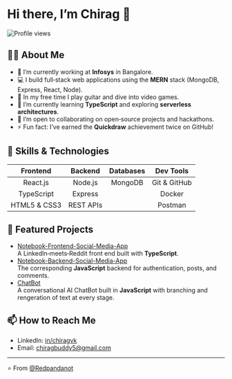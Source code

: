 # Hi there, I’m Chirag 👋

![Profile views](https://gpvc.arturio.dev/Redpandanot)

## 👨‍💻 About Me
- 🔭 I’m currently working at **Infosys** in Bangalore.
- 💻 I build full‑stack web applications using the **MERN** stack (MongoDB, Express, React, Node).
- 🎸 In my free time I play guitar and dive into video games.
- 🌱 I’m currently learning **TypeScript** and exploring **serverless architectures**.
- 👯 I’m open to collaborating on open‑source projects and hackathons.
- ⚡ Fun fact: I’ve earned the **Quickdraw** achievement twice on GitHub!

## 🚀 Skills & Technologies

| Frontend         | Backend       | Databases    | Dev Tools         |
| :--------------: | :-----------: | :----------: | :---------------: |
| React.js         | Node.js       | MongoDB      | Git & GitHub      |
| TypeScript       | Express       |              | Docker            |
| HTML5 & CSS3     | REST APIs     |              | Postman           |


## 🔭 Featured Projects

- [Notebook-Frontend-Social-Media-App](https://github.com/Redpandanot/Notebook-Frontend-Social-Media-App)  
  A LinkedIn‑meets‑Reddit front end built with **TypeScript**.  
- [Notebook-Backend-Social-Media-App](https://github.com/Redpandanot/Notebook-Backend-Social-Media-App)  
  The corresponding **JavaScript** backend for authentication, posts, and comments.  
- [ChatBot](https://github.com/Redpandanot/ChatBot)  
  A conversational AI ChatBot built in **JavaScript** with branching and rengeration of text at every stage.  

## 📫 How to Reach Me
- LinkedIn: [in/chiragvk](https://linkedin.com/in/chiragvk)  
- Email: chiragbuddy5@gmail.com

---

⭐️ From [@Redpandanot](https://github.com/Redpandanot)  
